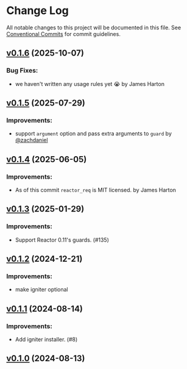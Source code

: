 # Change Log

All notable changes to this project will be documented in this file.
See [Conventional Commits](Https://conventionalcommits.org) for commit guidelines.

<!-- changelog -->

## [v0.1.6](https://github.com/ash-project/reactor_req/compare/v0.1.5...v0.1.6) (2025-10-07)




### Bug Fixes:

* we haven't written any usage rules yet :sob: by James Harton

## [v0.1.5](https://github.com/ash-project/reactor_req/compare/v0.1.4...v0.1.5) (2025-07-29)




### Improvements:

* support `argument` option and pass extra arguments to `guard` by [@zachdaniel](https://github.com/zachdaniel)

## [v0.1.4](https://github.com/ash-project/reactor_req/compare/v0.1.3...v0.1.4) (2025-06-05)




### Improvements:

* As of this commit `reactor_req` is MIT licensed. by James Harton

## [v0.1.3](https://harton.dev/james/reactor_req/compare/v0.1.2...v0.1.3) (2025-01-29)




### Improvements:

* Support Reactor 0.11's guards. (#135)

## [v0.1.2](https://harton.dev/james/reactor_req/compare/v0.1.1...v0.1.2) (2024-12-21)




### Improvements:

* make igniter optional

## [v0.1.1](https://harton.dev/james/reactor_req/compare/v0.1.0...v0.1.1) (2024-08-14)




### Improvements:

* Add igniter installer. (#8)

## [v0.1.0](https://harton.dev/james/reactor_req/compare/v0.1.0...v0.1.0) (2024-08-13)



